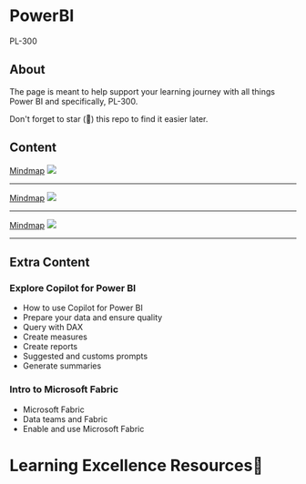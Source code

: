 # PowerBI

PL-300


## About

The page is meant to help support your learning journey with all things Power BI and specifically, PL-300.

Don't forget to star (🌟) this repo to find it easier later.

## Content

[Mindmap](https://ForTheLoveOfLearning.github.io/PL-300_Day_1.svg) 
<img src="https://ForTheLoveOfLearning.github.io/PL-300_Day_1.svg">

-------------------------------------

[Mindmap](https://ForTheLoveOfLearning.github.io/PL-300_Day_2.svg) 
<img src="https://ForTheLoveOfLearning.github.io/PL-300_Day_2.svg">

---------------------------------------

[Mindmap](https://ForTheLoveOfLearning.github.io/PL-300_Day_3.svg) 
<img src="https://ForTheLoveOfLearning.github.io/PL-300_Day_3.svg">

--------------------------------------

## Extra Content
### Explore Copilot for Power BI
- How to use Copilot for Power BI
- Prepare your data and ensure quality
- Query with DAX
- Create measures
- Create reports
- Suggested and customs prompts
- Generate summaries
  
### Intro to Microsoft Fabric
- Microsoft Fabric
- Data teams and Fabric
- Enable and use Microsoft Fabric
  
# Learning Excellence Resources📒




